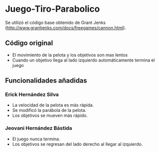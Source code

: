 # Juego-Tiro-Parabolico
Se utilizó el código base obtenido de Grant Jenks (http://www.grantjenks.com/docs/freegames/cannon.html).

## Código original
* El movimiento de la pelota y los objetivos son mas lentos
* Cuando un objetivo llega al lado izquierdo automáticamente termina el juego

## Funcionalidades añadidas

### Erick Hernández Silva
* La velocidad de la pelota es más rápida.
* Se modificó la parábola de la pelota.
* Los objetivos se mueven más rápido.

### Jeovani Hernández Bástida
* El juego nunca termina.
* Los objetivos se regresan del lado derecho al llegar al izquierdo.
